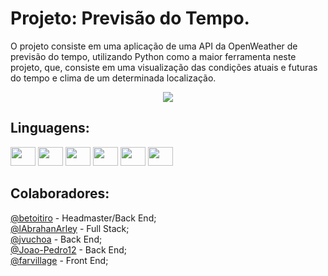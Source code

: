 # Projeto: Previsão do Tempo.

O projeto consiste em uma aplicação de uma API da OpenWeather de previsão do tempo, utilizando Python como a maior ferramenta neste projeto, que, consiste em uma visualização das condições atuais e futuras do tempo e clima de um determinada localização.
<div align="center">
  <img src="https://image.winudf.com/v2/image1/Y29tLmNsaW1hdGVtcG9saXRlX2ljb25fMTU1NDk5MDc5Ml8wNjA/icon.png?w=&fakeurl=1">
</div>

## Linguagens:
<div>
  <img width="40" height="30" src="https://cdn.jsdelivr.net/gh/devicons/devicon/icons/html5/html5-original.svg">
  <img width="40" height="30" src="https://cdn.jsdelivr.net/gh/devicons/devicon/icons/css3/css3-original.svg">
  <img width="40" height="30" src="https://cdn.jsdelivr.net/gh/devicons/devicon/icons/javascript/javascript-original.svg">
  <img width="40" height="30" src="https://cdn.jsdelivr.net/gh/devicons/devicon/icons/python/python-original.svg">
  <img width="40" height="30" src="https://cdn.jsdelivr.net/gh/devicons/devicon/icons/django/django-plain.svg">
  <img width="40" height="30" src="https://cdn.jsdelivr.net/gh/devicons/devicon/icons/bootstrap/bootstrap-original.svg"/>
</div>

## Colaboradores:
[@betoitiro](https://github.com/Betoitiro) - Headmaster/Back End;<br>
[@lAbrahanArley](https://github.com/IAbrahanArley) - Full Stack;<br>
[@jvuchoa](https://github.com/jvuchoa) - Back End;<br>
[@Joao-Pedro12](https://github.com/Joao-Pedro12) - Back End;<br>
[@farvillage](https://github.com/farvillage) - Front End;<br>
          
          

           
